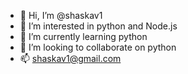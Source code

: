 - 👋 Hi, I’m @shaskav1
- 👀 I’m interested in python and Node.js
- 🌱 I’m currently learning python
- 💞️ I’m looking to collaborate on python
- 📫 shaskav1@gmail.com

<!---
shaskav1/shaskav1 is a ✨ special ✨ repository because its `README.md` (this file) appears on your GitHub profile.
You can click the Preview link to take a look at your changes.
--->
